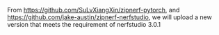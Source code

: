 From https://github.com/SuLvXiangXin/zipnerf-pytorch, and https://github.com/jake-austin/zipnerf-nerfstudio, we will upload a new version that meets the requirement of nerfstudio 3.0.1
